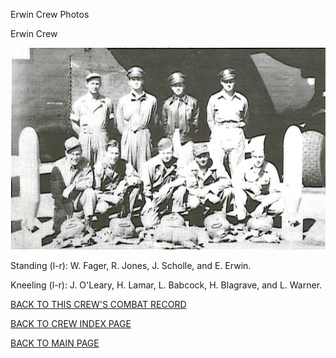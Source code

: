 
Erwin Crew Photos






 




Erwin Crew  
  

![](Erwin.jpg)  

Standing (l-r): W. Fager, R. Jones, J. Scholle, and E. Erwin.  

Kneeling (l-r): J. O'Leary, H. Lamar, L. Babcock, H. Blagrave, and L. Warner.
  
  

[BACK TO THIS CREW'S COMBAT RECORD](ValorToVictory/crews/Erwin.md)  

[BACK TO CREW INDEX PAGE](ValorToVictory/000crews.md)  

[BACK TO MAIN PAGE](ValorToVictory/index.html)


